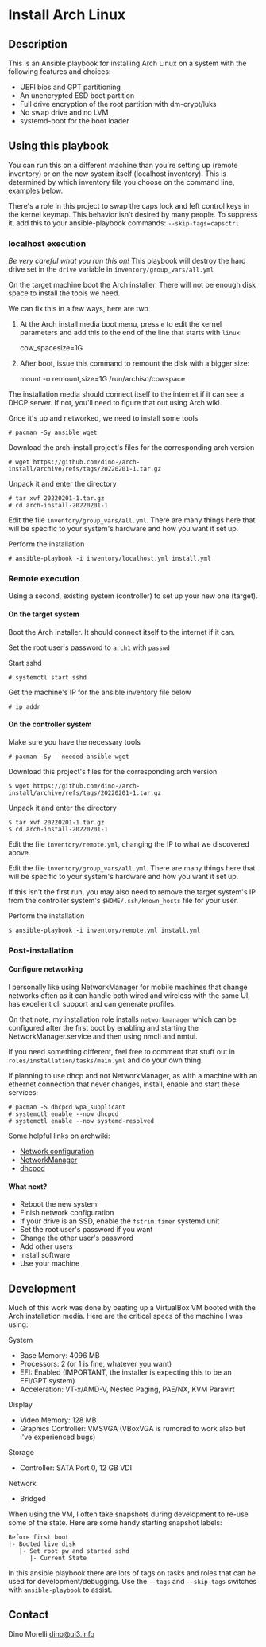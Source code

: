 # Install Arch Linux

## Description

This is an Ansible playbook for installing Arch Linux on a system with the
following features and choices:

- UEFI bios and GPT partitioning
- An unencrypted ESD boot partition
- Full drive encryption of the root partition with dm-crypt/luks
- No swap drive and no LVM
- systemd-boot for the boot loader


## Using this playbook

You can run this on a different machine than you're setting up (remote
inventory) or on the new system itself (localhost inventory). This is
determined by which inventory file you choose on the command line, examples
below.

There's a role in this project to swap the caps lock and left control keys in
the kernel keymap. This behavior isn't desired by many people. To suppress it,
add this to your ansible-playbook commands: `--skip-tags=capsctrl`

### localhost execution

*Be very careful what you run this on!* This playbook will destroy the hard
drive set in the `drive` variable in `inventory/group_vars/all.yml`

On the target machine boot the Arch installer. There will not be enough disk
space to install the tools we need.

We can fix this in a few ways, here are two

1. At the Arch install media boot menu, press `e` to edit the kernel parameters
   and add this to the end of the line that starts with `linux`:

    cow_spacesize=1G

2. After boot, issue this command to remount the disk with a bigger size:

    mount -o remount,size=1G /run/archiso/cowspace

The installation media should connect itself to the internet if it can see a
DHCP server. If not, you'll need to figure that out using Arch wiki.

Once it's up and networked, we need to install some tools

    # pacman -Sy ansible wget

Download the arch-install project's files for the corresponding arch version

    # wget https://github.com/dino-/arch-install/archive/refs/tags/20220201-1.tar.gz

Unpack it and enter the directory

    # tar xvf 20220201-1.tar.gz
    # cd arch-install-20220201-1

Edit the file `inventory/group_vars/all.yml`. There are many things here that
will be specific to your system's hardware and how you want it set up.

Perform the installation

    # ansible-playbook -i inventory/localhost.yml install.yml

### Remote execution

Using a second, existing system (controller) to set up your new one (target).

#### On the target system

Boot the Arch installer. It should connect itself to the internet if it can.

Set the root user's password to `arch1` with `passwd`

Start sshd

    # systemctl start sshd

Get the machine's IP for the ansible inventory file below

    # ip addr

#### On the controller system

Make sure you have the necessary tools

    # pacman -Sy --needed ansible wget

Download this project's files for the corresponding arch version

    $ wget https://github.com/dino-/arch-install/archive/refs/tags/20220201-1.tar.gz

Unpack it and enter the directory

    $ tar xvf 20220201-1.tar.gz
    $ cd arch-install-20220201-1

Edit the file `inventory/remote.yml`, changing the IP to what we discovered
above.

Edit the file `inventory/group_vars/all.yml`. There are many things here that
will be specific to your system's hardware and how you want it set up.

If this isn't the first run, you may also need to remove the target system's IP
from the controller system's `$HOME/.ssh/known_hosts` file for your user.

Perform the installation

    $ ansible-playbook -i inventory/remote.yml install.yml

### Post-installation

#### Configure networking

I personally like using NetworkManager for mobile machines that change networks
often as it can handle both wired and wireless with the same UI, has excellent
cli support and can generate profiles.

On that note, my installation role installs `networkmanager` which can be
configured after the first boot by enabling and starting the
NetworkManager.service and then using nmcli and nmtui.

If you need something different, feel free to comment that stuff out in
`roles/installation/tasks/main.yml` and do your own thing.

If planning to use dhcp and not NetworkManager, as with a machine with an
ethernet connection that never changes, install, enable and start these
services:

    # pacman -S dhcpcd wpa_supplicant
    # systemctl enable --now dhcpcd
    # systemctl enable --now systemd-resolved

Some helpful links on archwiki:

- [Network configuration](https://wiki.archlinux.org/index.php/Network_configuration)
- [NetworkManager](https://wiki.archlinux.org/title/NetworkManager)
- [dhcpcd](https://wiki.archlinux.org/index.php/Dhcpcd)

#### What next?

- Reboot the new system
- Finish network configuration
- If your drive is an SSD, enable the `fstrim.timer` systemd unit
- Set the root user's password if you want
- Change the other user's password
- Add other users
- Install software
- Use your machine


## Development

Much of this work was done by beating up a VirtualBox VM booted with the Arch
installation media. Here are the critical specs of the machine I was using:

System

- Base Memory: 4096 MB
- Processors: 2 (or 1 is fine, whatever you want)
- EFI: Enabled (IMPORTANT, the installer is expecting this to be an EFI/GPT
  system)
- Acceleration: VT-x/AMD-V, Nested Paging, PAE/NX, KVM Paravirt

Display

- Video Memory: 128 MB
- Graphics Controller: VMSVGA (VBoxVGA is rumored to work also but I've
  experienced bugs)

Storage

- Controller: SATA Port 0, 12 GB VDI

Network

- Bridged

When using the VM, I often take snapshots during development to re-use some of
the state. Here are some handy starting snapshot labels:

    Before first boot
    |- Booted live disk
       |- Set root pw and started sshd
          |- Current State

In this ansible playbook there are lots of tags on tasks and roles that can be
used for development/debugging. Use the `--tags` and `--skip-tags` switches
with `ansible-playbook` to assist.


## Contact

Dino Morelli <dino@ui3.info>
